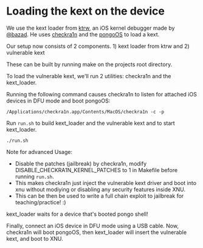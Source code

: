 # Loading the kext on the device

We use the kext loader from [ktrw](https://github.com/googleprojectzero/ktrw), an iOS kernel debugger made by [@bazad](https://twitter.com/bazad).
He uses [checkra1n](https://checkra.in/) and the [pongoOS](https://github.com/checkra1n/pongoOS) to load a kext.

Our setup now consists of 2 components. 1) kext loader from ktrw and 2) vulnerable kext

These can be built by running make on the projects root directory.

To load the vulnerable kext, we'll run 2 utilities: checkra1n and the kext_loader.

Running the following command causes checkra1n to listen for attached iOS devices in DFU mode and boot pongoOS:
~~~
/Applications/checkra1n.app/Contents/MacOS/checkra1n -c -p
~~~

Run `run.sh` to build kext_loader and the vulnerable kext and to start kext_loader.

~~~
./run.sh
~~~

Note for advanced Usage:
- Disable the patches (jailbreak) by checkra1n, modify DISABLE_CHECKRA1N_KERNEL_PATCHES to 1 in Makefile before running `run.sh`.
- This makes checkra1n just inject the vulnerable kext driver and boot into xnu without modiying or disabling any security features inside XNU.
- This can be then be used to write a full chain exploit to jailbreak for teaching/practice! :)

kext_loader waits for a device that's booted pongo shell!

Finally, connect an iOS device in DFU mode using a USB cable.
Now, checkra1n will boot pongoOS, then kext_loader will insert the vulnerable kext, and boot to XNU.
